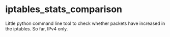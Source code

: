 # iptables_stats_comparison

Little python command line tool to check whether packets have increased in the iptables. So far, IPv4 only.